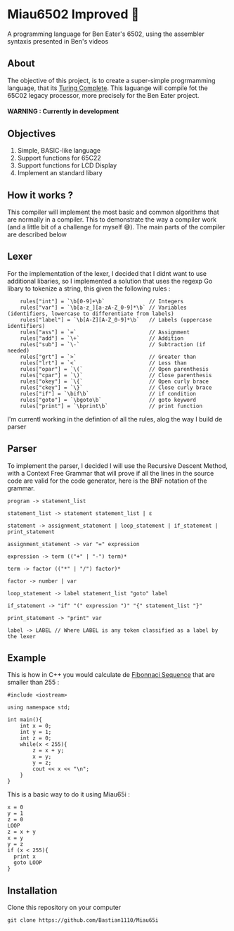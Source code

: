 # Miau6502 Improved 🧶

A programming language for Ben Eater's 6502, using the assembler syntaxis presented in Ben's videos

## About

The objective of this project, is to create a super-simple progrmamming language, that
its [Turing Complete](https://en.wikipedia.org/wiki/Turing_completeness). This laguange
will compile fot the 65C02 legacy processor, more precisely for the Ben Eater project.

#### **WARNING : Currently in development**

## Objectives

1. Simple, BASIC-like language
2. Support functions for 65C22
3. Support functions for LCD Display
4. Implement an standard libary

## How it works ?

This compiler will implement the most basic and common algorithms that are
normally in a compiler. This to demonstrate the way a compiler work (and a little bit of a challenge for myself 😅). The main parts of the compiler are described below

## Lexer

For the implementation of the lexer, I decided that I didnt want to use additional libaries, so I implemented a solution that uses the regexp Go libary to tokenize a string, this given the following rules :

```
	rules["int"] = `\b[0-9]+\b`              // Integers
	rules["var"] = `\b[a-z_][a-zA-Z_0-9]*\b` // Variables (identifiers, lowercase to differentiate from labels)
	rules["label"] = `\b[A-Z][A-Z_0-9]*\b`   // Labels (uppercase identifiers)
	rules["ass"] = `=`                       // Assignment
	rules["add"] = `\+`                      // Addition
	rules["sub"] = `\-`                      // Subtraction (if needed)
	rules["grt"] = `>`                       // Greater than
	rules["lrt"] = `<`                       // Less than
	rules["opar"] = `\(`                     // Open parenthesis
	rules["cpar"] = `\)`                     // Close parenthesis
	rules["okey"] = `\{`                     // Open curly brace
	rules["ckey"] = `\}`                     // Close curly brace
	rules["if"] = `\bif\b`                   // if condition
	rules["goto"] = `\bgoto\b`               // goto keyword
	rules["print"] = `\bprint\b`             // print function

```

I'm currentl working in the defintion of all the rules, alog the way I build de parser

## Parser

To implement the parser, I decided I will use the Recursive Descent Method, with a Context Free Grammar that will prove if all the lines in the source code are valid for the code generator, here is the BNF notation of the grammar.

```
program -> statement_list

statement_list -> statement statement_list | ε

statement -> assignment_statement | loop_statement | if_statement | print_statement

assignment_statement -> var "=" expression

expression -> term (("+" | "-") term)*

term -> factor (("*" | "/") factor)*

factor -> number | var

loop_statement -> label statement_list "goto" label

if_statement -> "if" "(" expression ")" "{" statement_list "}"

print_statement -> "print" var

label -> LABEL // Where LABEL is any token classified as a label by the lexer

```

## Example 

This is how in C++ you would calculate de [Fibonnaci Sequence](https://en.wikipedia.org/wiki/Fibonacci_sequence) that are smaller than 255 :

```
#include <iostream>

using namespace std;

int main(){
    int x = 0;
    int y = 1;
    int z = 0;
    while(x < 255){
        z = x + y;
        x = y;
        y = z;
        cout << x << "\n";
    }
}
```

This is a basic way to do it using Miau65i :

```
x = 0 
y = 1
z = 0
LOOP 
z = x + y
x = y
y = z 
if (x < 255){
  print x 
  goto LOOP
}
```

## Installation

Clone this repository on your computer

```
git clone https://github.com/Bastian1110/Miau65i
```
